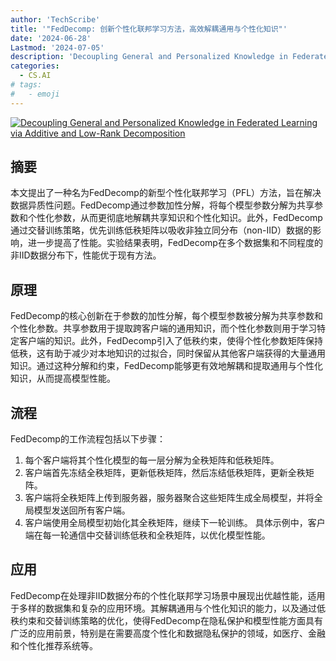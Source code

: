 ```yaml
---
author: 'TechScribe'
title: '"FedDecomp: 创新个性化联邦学习方法，高效解耦通用与个性化知识"'
date: '2024-06-28'
Lastmod: '2024-07-05'
description: 'Decoupling General and Personalized Knowledge in Federated Learning via Additive and Low-Rank Decomposition'
categories:
  - CS.AI
# tags:
#   - emoji
---
```


[![Decoupling General and Personalized Knowledge in Federated Learning via Additive and Low-Rank Decomposition](https://arxiv-research-1301205113.cos.ap-guangzhou.myqcloud.com/images/2406.19931v1.pdf_0.jpg)](https://arxiv.org/abs/2406.19931v1)

## 摘要

本文提出了一种名为FedDecomp的新型个性化联邦学习（PFL）方法，旨在解决数据异质性问题。FedDecomp通过参数加性分解，将每个模型参数分解为共享参数和个性化参数，从而更彻底地解耦共享知识和个性化知识。此外，FedDecomp通过交替训练策略，优先训练低秩矩阵以吸收非独立同分布（non-IID）数据的影响，进一步提高了性能。实验结果表明，FedDecomp在多个数据集和不同程度的非IID数据分布下，性能优于现有方法。<!--more-->

## 原理

FedDecomp的核心创新在于参数的加性分解，每个模型参数被分解为共享参数和个性化参数。共享参数用于提取跨客户端的通用知识，而个性化参数则用于学习特定客户端的知识。此外，FedDecomp引入了低秩约束，使得个性化参数矩阵保持低秩，这有助于减少对本地知识的过拟合，同时保留从其他客户端获得的大量通用知识。通过这种分解和约束，FedDecomp能够更有效地解耦和提取通用与个性化知识，从而提高模型性能。

## 流程

FedDecomp的工作流程包括以下步骤：
1. 每个客户端将其个性化模型的每一层分解为全秩矩阵和低秩矩阵。
2. 客户端首先冻结全秩矩阵，更新低秩矩阵，然后冻结低秩矩阵，更新全秩矩阵。
3. 客户端将全秩矩阵上传到服务器，服务器聚合这些矩阵生成全局模型，并将全局模型发送回所有客户端。
4. 客户端使用全局模型初始化其全秩矩阵，继续下一轮训练。
具体示例中，客户端在每一轮通信中交替训练低秩和全秩矩阵，以优化模型性能。

## 应用

FedDecomp在处理非IID数据分布的个性化联邦学习场景中展现出优越性能，适用于多样的数据集和复杂的应用环境。其解耦通用与个性化知识的能力，以及通过低秩约束和交替训练策略的优化，使得FedDecomp在隐私保护和模型性能方面具有广泛的应用前景，特别是在需要高度个性化和数据隐私保护的领域，如医疗、金融和个性化推荐系统等。